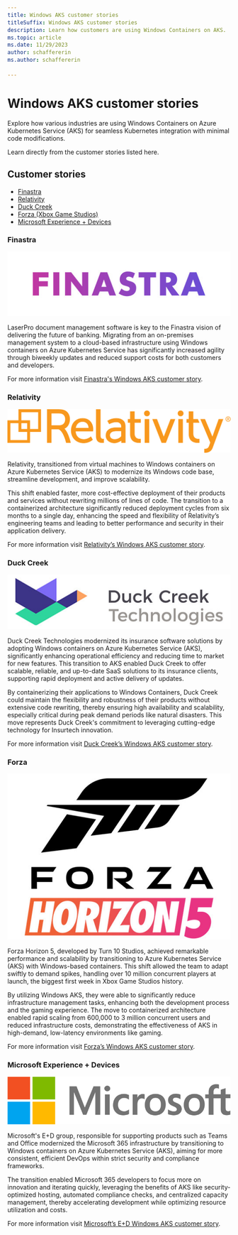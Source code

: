 ```yaml
---
title: Windows AKS customer stories
titleSuffix: Windows AKS customer stories
description: Learn how customers are using Windows Containers on AKS.
ms.topic: article
ms.date: 11/29/2023
author: schaffererin
ms.author: schaffererin

---
```


# Windows AKS customer stories 

Explore how various industries are using Windows Containers on Azure Kubernetes Service (AKS) for seamless Kubernetes integration with minimal code modifications. 

Learn directly from the customer stories listed here.

## Customer stories 
- [Finastra](#finastra)
- [Relativity](#relativity)
- [Duck Creek](#duck-creek)
- [Forza (Xbox Game Studios)](#forza)
- [Microsoft Experience + Devices](#microsoft-experience--devices)


### Finastra  

![Logo of Finastra.](./media/windows-aks-customer-stories/finastra.png)

LaserPro document management software is key to the Finastra vision of delivering the future of banking. Migrating from an on-premises management system to a cloud-based infrastructure using Windows containers on Azure Kubernetes Service has significantly increased agility through biweekly updates and reduced support costs for both customers and developers.

For more information visit [Finastra's Windows AKS customer story](https://customers.microsoft.com/en-us/story/1759082810297807726-finastra-azure-kubernetes-service-professional-services-en-united-kingdom). 


### Relativity 

![Logo of Relativity.](./media/windows-aks-customer-stories/relativity.png) 

Relativity, transitioned from virtual machines to Windows containers on Azure Kubernetes Service (AKS) to modernize its Windows code base, streamline development, and improve scalability. 

This shift enabled faster, more cost-effective deployment of their products and services without rewriting millions of lines of code. The transition to a containerized architecture significantly reduced deployment cycles from six months to a single day, enhancing the speed and flexibility of Relativity’s engineering teams and leading to better performance and security in their application delivery.  

For more information visit [Relativity’s Windows AKS customer story](https://customers.microsoft.com/story/1516554049543037694-windows-containers-helps-relativity-boost-reliability-security). 
  

### Duck Creek 

![Logo of Duck Creek.](./media/windows-aks-customer-stories/duck-creek.png) 

Duck Creek Technologies modernized its insurance software solutions by adopting Windows containers on Azure Kubernetes Service (AKS), significantly enhancing operational efficiency and reducing time to market for new features. This transition to AKS enabled Duck Creek to offer scalable, reliable, and up-to-date SaaS solutions to its insurance clients, supporting rapid deployment and active delivery of updates.  

By containerizing their applications to Windows Containers, Duck Creek could maintain the flexibility and robustness of their products without extensive code rewriting, thereby ensuring high availability and scalability, especially critical during peak demand periods like natural disasters. This move represents Duck Creek's commitment to leveraging cutting-edge technology for Insurtech innovation. 

For more information visit [Duck Creek’s Windows AKS customer story](https://customers.microsoft.com/story/1547298699206424647-duck-creek-insurance-core-systems-provide-evergreen-saas-solutions-using-windows-containers-aks). 

### Forza 

![Logo of Forza.](./media/windows-aks-customer-stories/forza.png)

Forza Horizon 5, developed by Turn 10 Studios, achieved remarkable performance and scalability by transitioning to Azure Kubernetes Service (AKS) with Windows-based containers. This shift allowed the team to adapt swiftly to demand spikes, handling over 10 million concurrent players at launch, the biggest first week in Xbox Game Studios history.  

By utilizing Windows AKS, they were able to significantly reduce infrastructure management tasks, enhancing both the development process and the gaming experience. The move to containerized architecture enabled rapid scaling from 600,000 to 3 million concurrent users and reduced infrastructure costs, demonstrating the effectiveness of AKS in high-demand, low-latency environments like gaming. 

 For more information visit [Forza’s Windows AKS customer story](https://customers.microsoft.com/story/1498781140435260527-forza-horizon-5-crosses-finish-line-fueled-by-azure-kubernetes-service). 

### Microsoft Experience + Devices 

![Logo of Microsoft.](./media/windows-aks-customer-stories/microsoft.png)

Microsoft's E+D group, responsible for supporting products such as Teams and Office modernized the Microsoft 365 infrastructure by transitioning to Windows containers on Azure Kubernetes Service (AKS), aiming for more consistent, efficient DevOps within strict security and compliance frameworks.  

The transition enabled Microsoft 365 developers to focus more on innovation and iterating quickly, leveraging the benefits of AKS like security-optimized hosting, automated compliance checks, and centralized capacity management, thereby accelerating development while optimizing resource utilization and costs. 

For more information visit [Microsoft’s E+D Windows AKS customer story](https://customers.microsoft.com/story/1536483517282553662-modernizing-microsoft-365-windows-containers-azure-kubernetes-service).
